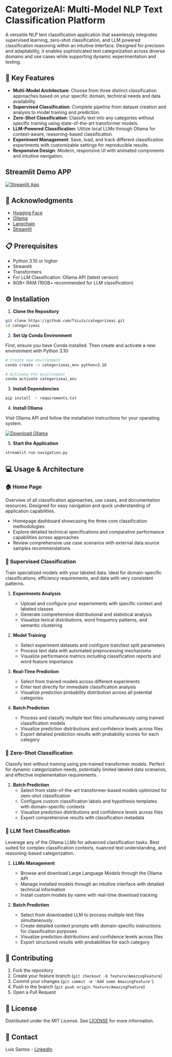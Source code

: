 # CategorizeAI: Multi-Model NLP Text Classification Platform

A versatile NLP text classification application that seamlessly integrates supervised learning, zero-shot classification, and LLM powered classification reasoning within an intuitive interface. Designed for precision and adaptability, it enables sophisticated text categorization across diverse domains and use cases while supporting dynamic experimentation and testing.

## 🌟 Key Features

- **Multi-Model Architecture**: Choose from three distinct classification approaches based on your specific domain, technical needs and data availability.
- **Supervised Classification**: Complete pipeline from dataset creation and analysis to model training and prediction.
- **Zero-Shot Classification**: Classify text into any categories without specific training using state-of-the-art transformer models.
- **LLM-Powered Classification**: Utilize local LLMs through Ollama for context-aware, reasoning-based classification.
- **Experiment Management**: Save, load, and track different classification experiments with customizable settings for reproducible results.
- **Responsive Design**: Modern, responsive UI with animated components and intuitive navigation.

## Streamlit Demo APP

[![Streamlit App](https://static.streamlit.io/badges/streamlit_badge_black_white.svg)](https://categorizeai.streamlit.app/)

## 👏 Acknowledgments

* [Hugging Face](https://huggingface.co/)
* [Ollama](https://ollama.com/)
* [Langchain](https://langchain.com/)
* [Streamlit](https://streamlit.io/)  

## 📋 Prerequisites

- Python 3.10 or higher
- Streamlit
- Transformers
- For LLM Classification: Ollama API (latest version)
- 8GB+ RAM (16GB+ recommended for LLM classification)

## ⚙️ Installation

1. **Clone the Repository**
```bash
git clone https://github.com/TsLu1s/categorizeai.git
cd categorizeai
```

2. **Set Up Conda Environment**

First, ensure you have Conda installed. Then create and activate a new environment with Python 3.10:

```bash
# Create new environment
conda create -n categorizeai_env python=3.10

# Activate the environment
conda activate categorizeai_env
```

3. **Install Dependencies**
   
```bash
pip install -r requirements.txt
```

4. **Install Ollama**
   
Visit Ollama API and follow the installation instructions for your operating system.

<div align="left">
   
[![Download Ollama](https://img.shields.io/badge/DOWNLOAD-OLLAMA-grey?style=for-the-badge&labelColor=black)](https://ollama.com/download)

</div>

5. **Start the Application**

```bash
streamlit run navigation.py
```

## 💻 Usage & Architecture

### 🏠 Home Page

Overview of all classification approaches, use cases, and documentation resources. Designed for easy navigation and quick understanding of application capabilities.

* Homepage dashboard showcasing the three core classification methodologies
* Explore detailed technical specifications and comparative performance capabilities across approaches
* Review comprehensive use case scenarios with external data source samples recommendations

### 🎯 Supervised Classification

Train specialized models with your labeled data. Ideal for domain-specific classifications, efficiency requirements, and data with very consistent patterns.

1. **Experiments Analysis**
   * Upload and configure your experiements with specific context and labeled classes
   * Generate comprehensive distributional and statistical analysis
   * Visualize lexical distributions, word frequency patterns, and semantic clustering

2. **Model Training**
   * Select experiment datasets and configure train/test split parameters
   * Process text data with automated preprocessing mechanisms
   * Visualize performance metrics including classification reports and word feature importance

3. **Real-Time Prediction**
   * Select from trained models across different experiments
   * Enter text directly for immediate classification analysis
   * Visualize prediction probability distribution across all potential categories

4. **Batch Prediction**
   * Process and classify multiple text files simultaneously using trained classification models
   * Visualize prediction distributions and confidence levels across files
   * Export detailed prediction results with probability scores for each category

### 🔮 Zero-Shot Classification

Classify text without training using pre-trained transformer models. Perfect for dynamic categorization needs, potentially limited labeled data scenarios, and effective implementation requirements.

1. **Batch Prediction**
   * Select from state-of-the-art transformer-based models optimized for zero-shot classification
   * Configure custom classification labels and hypothesis templates with domain-specific contexts
   * Visualize prediction distributions and confidence levels across files
   * Export comprehensive results with classification metadata

### 🤖 LLM Text Classification

Leverage any of the Ollama LLMs for advanced classification tasks. Best suited for complex classification contexts, nuanced text understanding, and reasoning-based categorization.

1. **LLMs Management**
   * Browse and download Large Language Models through the Ollama API 
   * Manage installed models through an intuitive interface with detailed technical information
   * Install custom models by name with real-time download tracking

2. **Batch Prediction**
   * Select from downloaded LLM to process multiple text files simultaneously
   * Create detailed context prompts with domain-specific instructions for classification purposes
   * Visualize prediction distributions and confidence levels across files
   * Export structured results with probabilities for each category

## 🤝 Contributing

1. Fork the repository
2. Create your feature branch (`git checkout -b feature/AmazingFeature`)
3. Commit your changes (`git commit -m 'Add some AmazingFeature'`)
4. Push to the branch (`git push origin feature/AmazingFeature`)
5. Open a Pull Request

## 📄 License

Distributed under the MIT License. See [LICENSE](https://github.com/TsLu1s/categorizeai/blob/main/LICENSE) for more information.

## 🔗 Contact 
 
Luis Santos - [LinkedIn](https://www.linkedin.com/in/lu%C3%ADsfssantos/)
